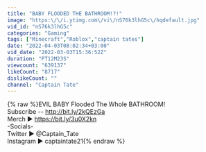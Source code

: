 ```yaml
---
title: "BABY FLOODED THE BATHROOM!?!"
image: "https:\/\/i.ytimg.com\/vi\/nS76k3lhG5c\/hqdefault.jpg"
vid_id: "nS76k3lhG5c"
categories: "Gaming"
tags: ["Minecraft","Roblox","captain tates"]
date: "2022-04-03T08:02:34+03:00"
vid_date: "2022-03-03T15:36:52Z"
duration: "PT12M23S"
viewcount: "639137"
likeCount: "8717"
dislikeCount: ""
channel: "Captain Tate"
---
```

{% raw %}EVIL BABY Flooded The Whole BATHROOM!<br />Subscribe -- <a rel="nofollow" target="blank" href="http://bit.ly/2kQEzGa">http://bit.ly/2kQEzGa</a><br />Merch ► <a rel="nofollow" target="blank" href="https://bit.ly/3u0X2kn">https://bit.ly/3u0X2kn</a> <br />-Socials-<br />Twitter ► @Captain_Tate <br />Instagram ► captaintate21{% endraw %}
